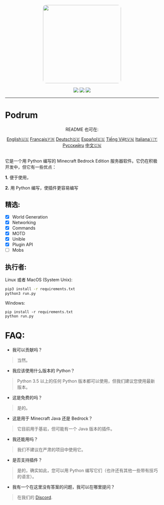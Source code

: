 <p align="center">
  <img width="256" style="border-radius:10px;" height="256" src="https://cdn.discordapp.com/attachments/576826528671858709/766767561681141790/Logo.png">


<div align="center">
    <a href="https://discord.gg/ScSsnwQ4kW"><img src="https://img.shields.io/discord/821124503185653803?style=flat-square"/></a>
    <a href="https://www.codefactor.io/repository/github/podrum/podrum"><img src="https://www.codefactor.io/repository/github/podrum/podrum/badge?style=flat-square"/></a>
    <a href="https://podrum.github.io/"><img src="https://img.shields.io/badge/website-online-orange?style=flat-square"/></a>
</div>
<hr/>

# Podrum

<p align="center">README 也可在:</p>
<div align="center">
  <a href="https://github.com/Podrum/Podrum/blob/main/README.md">English🇺🇸</a>
  <a href="https://github.com/Podrum/Podrum/blob/main/languages/README_FR.md">Français🇫🇷</a>
  <a href="https://github.com/Podrum/Podrum/blob/main/languages/README_DE.md">Deutsch🇩🇪</a>
  <a href="https://github.com/Podrum/Podrum/blob/main/languages/README_ES.md">Español🇪🇸</a>
  <a href="https://github.com/Podrum/Podrum/blob/main/languages/README_VI.md">Tiếng Việt🇻🇳</a>
  <a href="https://github.com/Podrum/Podrum/blob/main/languages/README_IT.md">Italiana🇮🇹</a>
  <a href="https://github.com/Podrum/Podrum/blob/main/languages/README_RU.md">Русскийru</a>
  <a href="https://github.com/Podrum/Podrum/blob/main/languages/README_CH.md">中文🇨🇳</a>
 </div>
<br>

它是一个用 Python 编写的 Minecraft Bedrock Edition 服务器软件。它仍在积极开发中，但它有一些优点：

**1.** 便于使用，

**2.** 用 Python 编写，使插件更容易编写
## 精选:
 - [x] World Generation 
 - [x] Networking
 - [x] Commands
 - [x] MOTD
 - [x] Unible
 - [x] Plugin API
 - [ ] Mobs  

## 执行者:
Linux 或者 MacOS (System Unix):
```sh
pip3 install -r requirements.txt
python3 run.py
```

Windows:
```batch
pip install -r requirements.txt
python run.py
```

# FAQ:
 - 我可以贡献吗？
 > 当然。
 - 我应该使用什么版本的 Python？
 > Python 3.5 以上的任何 Python 版本都可以使用，但我们建议您使用最新版本。
 - 这是免费的吗？
 > 是的。
 - 这是用于 Minecraft Java 还是 Bedrock？
 > 它目前用于基岩，但可能有一个 Java 版本的插件。
 - 我还能用吗？
 > 我们不建议在严肃的项目中使用它。
 - 是否支持插件？
 > 是的，确实如此，您可以用 Python 编写它们（也许还有其他一些带有技巧的语言）。
 - 我有一个在这里没有答案的问题，我可以在哪里提问？
 > 在我们的 [Discord](https://discord.gg/ScSsnwQ4kW).
